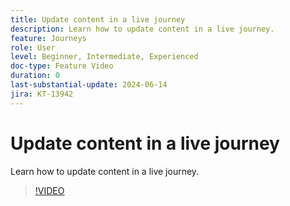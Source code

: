 ```yaml
---
title: Update content in a live journey
description: Learn how to update content in a live journey.
feature: Journeys
role: User
level: Beginner, Intermediate, Experienced
doc-type: Feature Video
duration: 0
last-substantial-update: 2024-06-14
jira: KT-13942
---
```


# Update content in a live journey

Learn how to update content in a live journey.

>[!VIDEO](https://video.tv.adobe.com/v/3429844/?learn=on)
